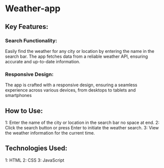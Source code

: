 # Weather-app
## Key Features:

### Search Functionality: 
Easily find the weather for any city or location by entering the name in the search bar. The app fetches data from a reliable weather API, ensuring accurate and up-to-date information.

### Responsive Design:
The app is crafted with a responsive design, ensuring a seamless experience across various devices, from desktops to tablets and smartphones

## How to Use:

1: Enter the name of the city or location in the search bar no space at end.
2: Click the search button or press Enter to initiate the weather search.
3: View the weather information for the current time.

## Technologies Used:
1: HTML
2: CSS
3: JavaScript

